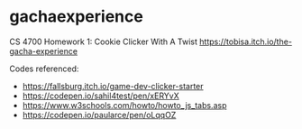 # gachaexperience
CS 4700 Homework 1: Cookie Clicker With A Twist
https://tobisa.itch.io/the-gacha-experience

Codes referenced:
- https://fallsburg.itch.io/game-dev-clicker-starter
- https://codepen.io/sahil4test/pen/xERYvX
- https://www.w3schools.com/howto/howto_js_tabs.asp
- https://codepen.io/paularce/pen/oLqqOZ
